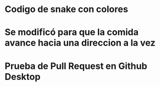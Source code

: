 # Codigo de snake con colores
# Se modificó para que la comida avance hacia una direccion a la vez
# Prueba de Pull Request en Github Desktop
